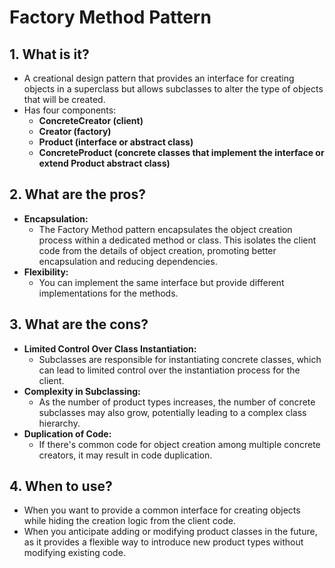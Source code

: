# Factory Method Pattern

## 1. What is it?
- A creational design pattern that provides an interface for creating objects in a superclass but allows subclasses to alter the type of objects that will be created.
- Has four components:
    - **ConcreteCreator (client)**
    - **Creator (factory)**
    - **Product (interface or abstract class)**
    - **ConcreteProduct (concrete classes that implement the interface or extend Product abstract class)**

## 2. What are the pros?
- **Encapsulation:**
    - The Factory Method pattern encapsulates the object creation process within a dedicated method or class. This isolates the client code from the details of object creation, promoting better encapsulation and reducing dependencies.
- **Flexibility:**
    - You can implement the same interface but provide different implementations for the methods.

## 3. What are the cons?
- **Limited Control Over Class Instantiation:**
    - Subclasses are responsible for instantiating concrete classes, which can lead to limited control over the instantiation process for the client.
- **Complexity in Subclassing:**
    - As the number of product types increases, the number of concrete subclasses may also grow, potentially leading to a complex class hierarchy.
- **Duplication of Code:**
    - If there's common code for object creation among multiple concrete creators, it may result in code duplication.

## 4. When to use?
- When you want to provide a common interface for creating objects while hiding the creation logic from the client code.
- When you anticipate adding or modifying product classes in the future, as it provides a flexible way to introduce new product types without modifying existing code.
